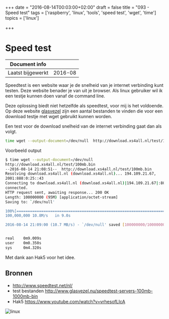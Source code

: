 +++
date = "2016-08-14T00:03:00+02:00"
draft = false
title = "093 - Speed test"
tags = ['raspberry', 'linux', 'tools', 'speed test', 'wget', 'time']
topics = ['linux']

+++

# Speed test 


| Document info       |             |
|---------------------|-------------|
| Laatst bijgewerkt   | 2016-08     |


Speedtest is een website waar je de snelheid van je internet verbinding kunt
testen. Deze website benader je van uit je browser. Als linux gebruiker wil ik
een testje kunnen doen vanaf de command line.

Deze oplossing biedt niet hetzelfde als speedtest, voor mij is het voldoende. Op
deze website
[glasvezel](http://www.glasvezel.nu/speedtest-servers-100mb-1000mb-bin) zijn een
aantal bestanden te vinden die voor een download testje met wget gebruikt kunnen
worden. 

Een test voor de download snelheid van de internet verbinding gaat dan als
volgt.
```bash
time wget --output-document=/dev/null  http://download.xs4all.nl/test/100mb.bin
```

Voorbeeld output
```bash
$ time wget --output-document=/dev/null
http://download.xs4all.nl/test/100mb.bin
--2016-08-14 21:08:51--  http://download.xs4all.nl/test/100mb.bin
Resolving download.xs4all.nl (download.xs4all.nl)... 194.109.21.67,
2001:888:0:25::43
Connecting to download.xs4all.nl (download.xs4all.nl)|194.109.21.67|:80...
connected.
HTTP request sent, awaiting response... 200 OK
Length: 100000000 (95M) [application/octet-stream]
Saving to: `/dev/null'

100%[======================================================================================================================>]
100,000,000 10.8M/s   in 9.0s    

2016-08-14 21:09:00 (10.7 MB/s) - `/dev/null' saved [100000000/100000000]


real    0m9.009s
user    0m0.350s
sys     0m4.320s
```


Met dank aan Hak5 voor het idee.


## Bronnen 

* http://www.speedtest.net/nl/
* test bestanden http://www.glasvezel.nu/speedtest-servers-100mb-1000mb-bin
* Hak5 https://www.youtube.com/watch?v=vrhesofLIcA

![linux](/img/logo_linux.jpg)

